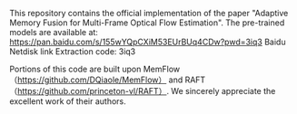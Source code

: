 This repository contains the official implementation of the paper "Adaptive Memory Fusion for Multi-Frame Optical Flow Estimation". 
The pre-trained models are available at:
 https://pan.baidu.com/s/155wYQpCXiM53EUrBUq4CDw?pwd=3iq3
Baidu Netdisk link Extraction code:  3iq3 

Portions of this code are built upon MemFlow（https://github.com/DQiaole/MemFlow） and RAFT（https://github.com/princeton-vl/RAFT）. We sincerely appreciate the excellent work of their authors.
